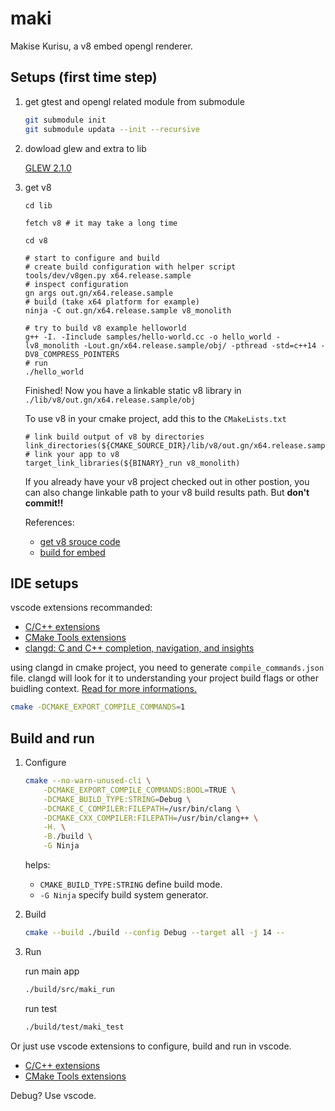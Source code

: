 # maki

Makise Kurisu, a v8 embed opengl renderer.

## Setups (first time step)

1. get gtest and opengl related module from submodule

   ```bash
   git submodule init
   git submodule updata --init --recursive
   ```

2. dowload glew and extra to lib

   [GLEW 2.1.0](https://sourceforge.net/projects/glew/files/glew/2.1.0/)

3. get v8

   ```
   cd lib

   fetch v8 # it may take a long time

   cd v8

   # start to configure and build
   # create build configuration with helper script
   tools/dev/v8gen.py x64.release.sample
   # inspect configuration
   gn args out.gn/x64.release.sample
   # build (take x64 platform for example)
   ninja -C out.gn/x64.release.sample v8_monolith

   # try to build v8 example helloworld
   g++ -I. -Iinclude samples/hello-world.cc -o hello_world -lv8_monolith -Lout.gn/x64.release.sample/obj/ -pthread -std=c++14 -DV8_COMPRESS_POINTERS
   # run
   ./hello_world

   ```

   Finished! Now you have a linkable static v8 library in `./lib/v8/out.gn/x64.release.sample/obj`

   To use v8 in your cmake project, add this to the `CMakeLists.txt`

   ```
   # link build output of v8 by directories
   link_directories(${CMAKE_SOURCE_DIR}/lib/v8/out.gn/x64.release.sample/obj)
   # link your app to v8
   target_link_libraries(${BINARY}_run v8_monolith)
   ```

   If you already have your v8 project checked out in other postion, you can also change linkable path to your v8 build results path. But **don't commit!!**

   References:

   - [get v8 srouce code](https://v8.dev/docs/source-code)
   - [build for embed](https://v8.dev/docs/embed#advanced-guide)

## IDE setups

vscode extensions recommanded:

- [C/C++ extensions](https://marketplace.visualstudio.com/items?itemName=ms-vscode.cpptools)
- [CMake Tools extensions](https://marketplace.visualstudio.com/items?itemName=ms-vscode.cmake-tools)
- [clangd: C and C++ completion, navigation, and insights](https://marketplace.visualstudio.com/items?itemName=llvm-vs-code-extensions.vscode-clangd)

using clangd in cmake project, you need to generate `compile_commands.json` file. clangd will look for it to understanding your project build flags or other buidling context. [Read for more informations.](https://prereleases.llvm.org/8.0.0/rc3/tools/clang/tools/extra/docs/clangd/Installation.html)

```bash
cmake -DCMAKE_EXPORT_COMPILE_COMMANDS=1
```

## Build and run

1. Configure

   ```bash
   cmake --no-warn-unused-cli \
       -DCMAKE_EXPORT_COMPILE_COMMANDS:BOOL=TRUE \
       -DCMAKE_BUILD_TYPE:STRING=Debug \
       -DCMAKE_C_COMPILER:FILEPATH=/usr/bin/clang \
       -DCMAKE_CXX_COMPILER:FILEPATH=/usr/bin/clang++ \
       -H. \
       -B./build \
       -G Ninja
   ```

   helps:

   - `CMAKE_BUILD_TYPE:STRING` define build mode.
   - `-G Ninja` specify build system generator.

2. Build

   ```bash
   cmake --build ./build --config Debug --target all -j 14 --
   ```

3. Run

   run main app

   ```bash
   ./build/src/maki_run
   ```

   run test

   ```bash
   ./build/test/maki_test
   ```

Or just use vscode extensions to configure, build and run in vscode.

- [C/C++ extensions](https://marketplace.visualstudio.com/items?itemName=ms-vscode.cpptools)
- [CMake Tools extensions](https://marketplace.visualstudio.com/items?itemName=ms-vscode.cmake-tools)

Debug? Use vscode.
